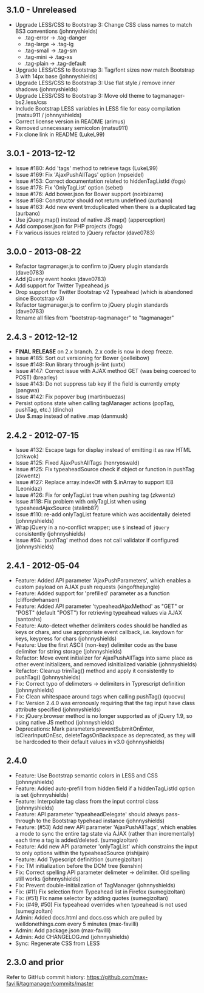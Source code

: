 ## 3.1.0 - Unreleased

* Upgrade LESS/CSS to Bootstrap 3: Change CSS class names to match BS3 conventions (johnnyshields)
  * .tag-error -> .tag-danger
  * .tag-large -> .tag-lg
  * .tag-small -> .tag-sm
  * .tag-mini  -> .tag-xs
  * .tag-plain -> .tag-default
* Upgrade LESS/CSS to Bootstrap 3: Tag/font sizes now match Bootstrap 3 with 14px base (johnnyshields)
* Upgrade LESS/CSS to Bootstrap 3: Use flat style / remove inner shadows (johnnyshields)
* Upgrade LESS/CSS to Bootstrap 3: Move old theme to tagmanager-bs2.less/css
* Include Bootstrap LESS variables in LESS file for easy compilation (matsu911 / johnnyshields)
* Correct license version in README (arimus)
* Removed unnecessary semicolon (matsu911)
* Fix clone link in README (LukeL99)

## 3.0.1 - 2013-12-12

* Issue #180: Add 'tags' method to retrieve tags (LukeL99)
* Issue #169: Fix 'AjaxPushAllTags' option (mpseidel)
* Issue #153: Correct documentation related to hiddenTagListId (fogs)
* Issue #178: Fix 'OnlyTagList' option (sebet)
* Issue #176: Add bower.json for Bower support (noirbizarre)
* Issue #168: Constructor should not return undefined (aurbano)
* Issue #163: Add new event tm:duplicated when there is a duplicated tag (aurbano)
* Use jQuery.map() instead of native JS map() (apperception)
* Add composer.json for PHP projects (fogs)
* Fix various issues related to jQuery refactor (dave0783)

## 3.0.0 - 2013-08-22

* Refactor tagmanager.js to confirm to jQuery plugin standards (dave0783)
* Add jQuery event hooks (dave0783)
* Add support for Twitter Typeahead.js
* Drop support for Twitter Bootstrap v2 Typeahead (which is abandoned since Bootstrap v3)
* Refactor tagmanager.js to confirm to jQuery plugin standards (dave0783)
* Rename all files from "bootstrap-tagmanager" to "tagmanager"

## 2.4.3 - 2012-12-12

* **FINAL RELEASE** on 2.x branch. 2.x code is now in deep freeze.
* Issue #185: Sort out versioning for Bower (joelleibow)
* Issue #148: Run library through js-lint (uxtx)
* Issue #147: Correct issue with AJAX method GET (was being coerced to POST) (brearley)
* Issue #143: Do not suppress tab key if the field is currently empty (pangwa)
* Issue #142: Fix popover bug (martinbuezas)
* Persist options state when calling tagManager actions (popTag, pushTag, etc.) (dincho)
* Use $.map instead of native .map (danmusk)

## 2.4.2 - 2012-07-15

* Issue #132: Escape tags for display instead of emitting it as raw HTML (chkwok)
* Issue #125: Fixed AjaxPushAllTags (henryoswald)
* Issue #125: Fix typeaheadSource check if object or function in pushTag (zkwentz)
* Issue #127: Replace array.indexOf with $.inArray to support IE8 (Leonidaz)
* Issue #126: Fix for onlyTagList true when pushing tag (zkwentz)
* Issue #118: Fix problem with onlyTagList when using typeaheadAjaxSource (stalinb87)
* Issue #110: re-add onlyTagList feature which was accidentally deleted (johnnyshields)
* Wrap jQuery in a no-conflict wrapper; use `$` instead of `jQuery` consistently (johnnyshields)
* Issue #94: 'pushTag' method does not call validator if configured (johnnyshields)

## 2.4.1 - 2012-05-04

* Feature: Added API parameter 'AjaxPushParameters', which enables a custom payload on AJAX push requests (kingofthejungle)
* Feature: Added support for 'prefilled' parameter as a function (cliffordwhansen)
* Feature: Added API parameter 'typeaheadAjaxMethod' as "GET" or "POST" (default "POST") for retrieving typeahead values via AJAX (santoshs)
* Feature: Auto-detect whether delimiters codes should be handled as keys or chars, and use appropriate event callback, i.e. keydown for keys, keypress for chars (johnnyshields)
* Feature: Use the first ASCII (non-key) delimiter code as the base delimiter for string storage (johnnyshields)
* Refactor: Move event initializer for AjaxPushAllTags into same place as other event initializers, and removed isInitialized variable (johnnyshields)
* Refactor: Cleanup trimTag() method and apply it consistently to pushTag() (johnnyshields)
* Fix: Correct typo of delimeters -> delimiters in Typrescript definition (johnnyshields)
* Fix: Clean whitespace around tags when calling pushTag() (quocvu)
* Fix: Version 2.4.0 was erronously requiring that the tag input have class attribute specified (johnnyshields)
* Fix: jQuery.browser method is no longer supported as of jQuery 1.9, so using native JS method (johnnyshields)
* Deprecations: Mark parameters preventSubmitOnEnter, isClearInputOnEsc, deleteTagsOnBackspace as deprecated, as they will be hardcoded to their default values in v3.0 (johnnyshields)

## 2.4.0

* Feature: Use Bootstrap semantic colors in LESS and CSS (johnnyshields)
* Feature: Added auto-prefill from hidden field if a hiddenTagListId option is set (johnnyshields)
* Feature: Interpolate tag class from the input control class (johnnyshields)
* Feature: API parameter 'typeaheadDelegate' should always pass-through to the Bootstrap typehead instance (johnnyshields)
* Feature: (#53) Add new API parameter 'AjaxPushAllTags', which enables a mode to sync the entire tag state via AJAX (rather than incrementally) each time a tag is added/deleted. (sumegizoltan)
* Feature: Add new API parameter 'onlyTagList' which constrains the input to only options within the typeaheadSource (rishijain)
* Feature: Add Typescript definitition (sumegizoltan)
* Fix: TM initialization before the DOM tree (kenshin)
* Fix: Correct spelling API parameter delimeter -> delimiter. Old spelling still works (johnnyshields)
* Fix: Prevent double-initialization of TagManager (johnnyshields)
* Fix: (#11) Fix selection from Typeahead list in Firefox (sumegizoltan)
* Fix: (#51) Fix name selector by adding quotes (sumegizoltan)
* Fix: (#49, #50) Fix typeahead overrides when typeahead is not used (sumegizoltan)
* Admin: Added docs.html and docs.css which are pulled by welldonethings.com every 5 minutes (max-favilli)
* Admin: Add package.json (max-favilli)
* Admin: Add CHANGELOG.md (johnnyshields)
* Sync: Regenerate CSS from LESS

## 2.3.0 and prior

Refer to GitHub commit history: https://github.com/max-favilli/tagmanager/commits/master
